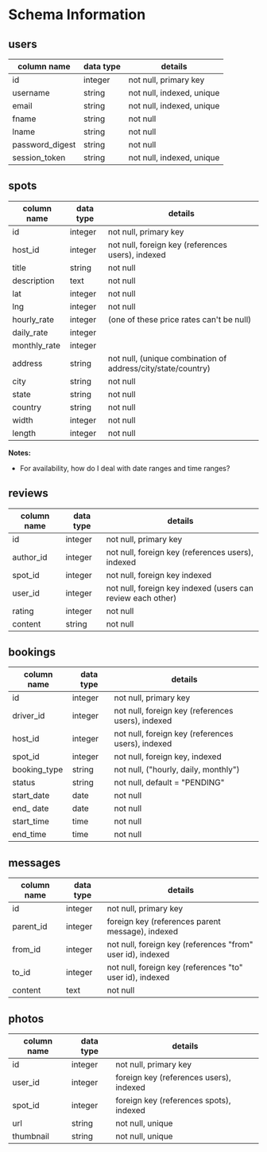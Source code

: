 # Schema Information

## users
column name     | data type | details
----------------|-----------|-----------------------
id              | integer   | not null, primary key
username        | string    | not null, indexed, unique
email           | string    | not null, indexed, unique
fname           | string    | not null
lname           | string    | not null
password_digest | string    | not null
session_token   | string    | not null, indexed, unique

## spots
column name   | data type | details
--------------|-----------|-----------------------
id            | integer   | not null, primary key
host_id       | integer   | not null, foreign key (references users), indexed
title         | string    | not null
description   | text      | not null
lat           | integer   | not null
lng           | integer   | not null
hourly_rate   | integer   | (one of these price rates can't be null)
daily_rate    | integer   |
monthly_rate  | integer   |
address       | string    | not null, (unique combination of address/city/state/country)
city          | string    | not null
state         | string    | not null
country       | string    | not null
width         | integer   | not null
length        | integer   | not null

**Notes:**
+ For availability, how do I deal with date ranges and time ranges?

## reviews
column name   | data type | details
--------------|-----------|-----------------------
id            | integer   | not null, primary key
author_id     | integer   | not null, foreign key (references users), indexed
spot_id       | integer   | not null, foreign key indexed
user_id       | integer   | not null, foreign key indexed (users can review each other)
rating        | integer   | not null
content       | string    | not null

## bookings
column name  | data type | details
-------------|-----------|-----------------------
id           | integer   | not null, primary key
driver_id    | integer   | not null, foreign key (references users), indexed
host_id      | integer   | not null, foreign key (references users), indexed
spot_id      | integer   | not null, foreign key, indexed
booking_type | string    | not null, ("hourly, daily, monthly")
status       | string    | not null, default = "PENDING"
start_date   | date      | not null
end_ date    | date      | not null
start_time   | time      | not null
end_time     | time      | not null

## messages
column name | data type | details
------------|-----------|-----------------------
id          | integer   | not null, primary key
parent_id   | integer   | foreign key (references parent message), indexed
from_id     | integer   | not null, foreign key (references "from" user id), indexed
to_id       | integer   | not null, foreign key (references "to" user id), indexed
content     | text      | not null

## photos
column name | data type | details
------------|-----------|-----------------------
id          | integer   | not null, primary key
user_id     | integer   | foreign key (references users), indexed
spot_id     | integer   | foreign key (references spots), indexed
url         | string    | not null, unique
thumbnail   | string    | not null, unique
